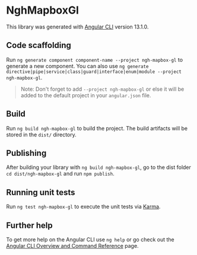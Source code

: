 # NghMapboxGl

This library was generated with [Angular CLI](https://github.com/angular/angular-cli) version 13.1.0.

## Code scaffolding

Run `ng generate component component-name --project ngh-mapbox-gl` to generate a new component. You can also use `ng generate directive|pipe|service|class|guard|interface|enum|module --project ngh-mapbox-gl`.
> Note: Don't forget to add `--project ngh-mapbox-gl` or else it will be added to the default project in your `angular.json` file. 

## Build

Run `ng build ngh-mapbox-gl` to build the project. The build artifacts will be stored in the `dist/` directory.

## Publishing

After building your library with `ng build ngh-mapbox-gl`, go to the dist folder `cd dist/ngh-mapbox-gl` and run `npm publish`.

## Running unit tests

Run `ng test ngh-mapbox-gl` to execute the unit tests via [Karma](https://karma-runner.github.io).

## Further help

To get more help on the Angular CLI use `ng help` or go check out the [Angular CLI Overview and Command Reference](https://angular.io/cli) page.
